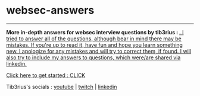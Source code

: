# websec-answers
---
**More in-depth answers for websec interview questions by tib3rius : <a href="https://tib3rius.com/interview-questions" target="_blank" rel="noopener noreferrer">**. I tried to answer all of the questions, although bear in mind there may be mistakes. If you're up to read it, have fun and hope you learn something new. I apologize for any mistakes and will try to correct them, if found. I will also try to include my answers to questions, which were/are shared via linkedin.

Click here to get started : <a href="https://github.com/x1trap/websec-answers/blob/main/Tiberius%20websec/Web%20AppSec%20Interview%20Answers..md" target="_blank" rel="noopener noreferrer">CLICK</a>


Tib3rius's socials : <a href="https://www.youtube.com/@Tib3rius" target="_blank" rel="noopener noreferrer">youtube</a> | <a href="https://www.twitch.tv/0xtib3rius" target="_blank" rel="noopener noreferrer">twitch</a> | <a href="https://www.linkedin.com/in/tib3rius/" target="_blank" rel="noopener noreferrer">linkedin</a>
